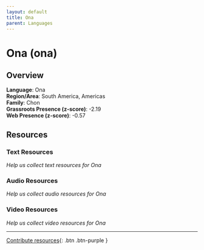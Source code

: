 ```yaml
---
layout: default
title: Ona
parent: Languages
---
```


# Ona (ona)

## Overview

**Language**: Ona  
**Region/Area**: South America, Americas  
**Family**: Chon  
**Grassroots Presence (z-score)**: -2.19  
**Web Presence (z-score)**: -0.57  

## Resources

### Text Resources
*Help us collect text resources for Ona*

### Audio Resources
*Help us collect audio resources for Ona*

### Video Resources
*Help us collect video resources for Ona*

---

[Contribute resources](https://forms.office.com/e/1SfLJx3u1r){: .btn .btn-purple }
